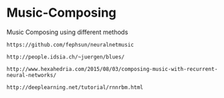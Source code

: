 # Music-Composing
Music Composing using different methods


~~~
https://github.com/fephsun/neuralnetmusic

http://people.idsia.ch/~juergen/blues/

http://www.hexahedria.com/2015/08/03/composing-music-with-recurrent-neural-networks/

http://deeplearning.net/tutorial/rnnrbm.html
~~~
